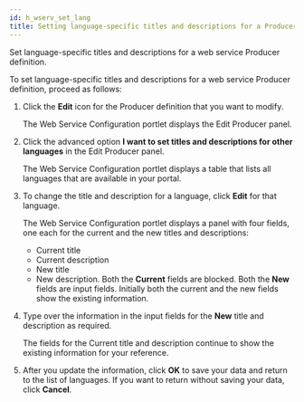 ```yaml
---
id: h_wserv_set_lang
title: Setting language-specific titles and descriptions for a Producer definition
---
```





Set language-specific titles and descriptions for a web service Producer definition.

To set language-specific titles and descriptions for a web service Producer definition, proceed as follows:

1.  Click the **Edit** icon for the Producer definition that you want to modify.

    The Web Service Configuration portlet displays the Edit Producer panel.

2.  Click the advanced option **I want to set titles and descriptions for other languages** in the Edit Producer panel.

    The Web Service Configuration portlet displays a table that lists all languages that are available in your portal.

3.  To change the title and description for a language, click **Edit** for that language.

    The Web Service Configuration portlet displays a panel with four fields, one each for the current and the new titles and descriptions:

    -   Current title
    -   Current description
    -   New title
    -   New description.
    Both the **Current** fields are blocked. Both the **New** fields are input fields. Initially both the current and the new fields show the existing information.

4.  Type over the information in the input fields for the **New** title and description as required.

    The fields for the Current title and description continue to show the existing information for your reference.

5.  After you update the information, click **OK** to save your data and return to the list of languages. If you want to return without saving your data, click **Cancel**.


